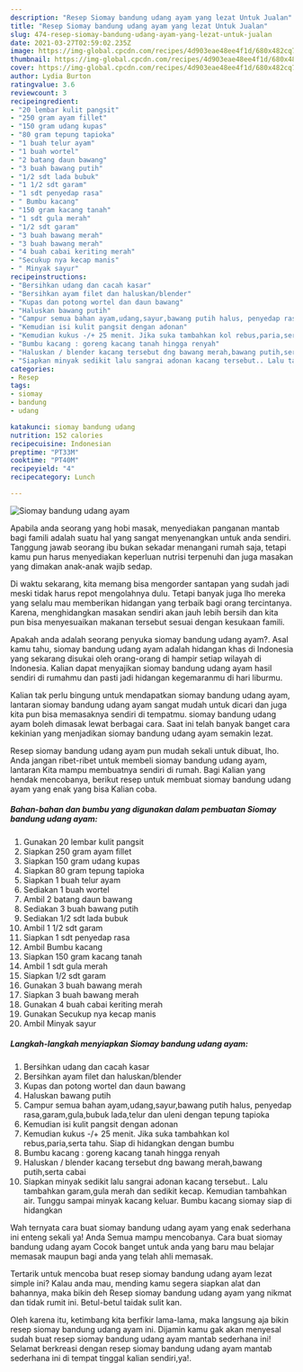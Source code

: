 ```yaml
---
description: "Resep Siomay bandung udang ayam yang lezat Untuk Jualan"
title: "Resep Siomay bandung udang ayam yang lezat Untuk Jualan"
slug: 474-resep-siomay-bandung-udang-ayam-yang-lezat-untuk-jualan
date: 2021-03-27T02:59:02.235Z
image: https://img-global.cpcdn.com/recipes/4d903eae48ee4f1d/680x482cq70/siomay-bandung-udang-ayam-foto-resep-utama.jpg
thumbnail: https://img-global.cpcdn.com/recipes/4d903eae48ee4f1d/680x482cq70/siomay-bandung-udang-ayam-foto-resep-utama.jpg
cover: https://img-global.cpcdn.com/recipes/4d903eae48ee4f1d/680x482cq70/siomay-bandung-udang-ayam-foto-resep-utama.jpg
author: Lydia Burton
ratingvalue: 3.6
reviewcount: 3
recipeingredient:
- "20 lembar kulit pangsit"
- "250 gram ayam fillet"
- "150 gram udang kupas"
- "80 gram tepung tapioka"
- "1 buah telur ayam"
- "1 buah wortel"
- "2 batang daun bawang"
- "3 buah bawang putih"
- "1/2 sdt lada bubuk"
- "1 1/2 sdt garam"
- "1 sdt penyedap rasa"
- " Bumbu kacang"
- "150 gram kacang tanah"
- "1 sdt gula merah"
- "1/2 sdt garam"
- "3 buah bawang merah"
- "3 buah bawang merah"
- "4 buah cabai keriting merah"
- "Secukup nya kecap manis"
- " Minyak sayur"
recipeinstructions:
- "Bersihkan udang dan cacah kasar"
- "Bersihkan ayam filet dan haluskan/blender"
- "Kupas dan potong wortel dan daun bawang"
- "Haluskan bawang putih"
- "Campur semua bahan ayam,udang,sayur,bawang putih halus, penyedap rasa,garam,gula,bubuk lada,telur dan uleni dengan tepung tapioka"
- "Kemudian isi kulit pangsit dengan adonan"
- "Kemudian kukus -/+ 25 menit. Jika suka tambahkan kol rebus,paria,serta tahu. Siap di hidangkan dengan bumbu"
- "Bumbu kacang : goreng kacang tanah hingga renyah"
- "Haluskan / blender kacang tersebut dng bawang merah,bawang putih,serta cabai"
- "Siapkan minyak sedikit lalu sangrai adonan kacang tersebut.. Lalu tambahkan garam,gula merah dan sedikit kecap. Kemudian tambahkan air. Tunggu sampai minyak kacang keluar. Bumbu kacang siomay siap di hidangkan"
categories:
- Resep
tags:
- siomay
- bandung
- udang

katakunci: siomay bandung udang 
nutrition: 152 calories
recipecuisine: Indonesian
preptime: "PT33M"
cooktime: "PT40M"
recipeyield: "4"
recipecategory: Lunch

---
```



![Siomay bandung udang ayam](https://img-global.cpcdn.com/recipes/4d903eae48ee4f1d/680x482cq70/siomay-bandung-udang-ayam-foto-resep-utama.jpg)

Apabila anda seorang yang hobi masak, menyediakan panganan mantab bagi famili adalah suatu hal yang sangat menyenangkan untuk anda sendiri. Tanggung jawab seorang ibu bukan sekadar menangani rumah saja, tetapi kamu pun harus menyediakan keperluan nutrisi terpenuhi dan juga masakan yang dimakan anak-anak wajib sedap.

Di waktu  sekarang, kita memang bisa mengorder santapan yang sudah jadi meski tidak harus repot mengolahnya dulu. Tetapi banyak juga lho mereka yang selalu mau memberikan hidangan yang terbaik bagi orang tercintanya. Karena, menghidangkan masakan sendiri akan jauh lebih bersih dan kita pun bisa menyesuaikan makanan tersebut sesuai dengan kesukaan famili. 



Apakah anda adalah seorang penyuka siomay bandung udang ayam?. Asal kamu tahu, siomay bandung udang ayam adalah hidangan khas di Indonesia yang sekarang disukai oleh orang-orang di hampir setiap wilayah di Indonesia. Kalian dapat menyajikan siomay bandung udang ayam hasil sendiri di rumahmu dan pasti jadi hidangan kegemaranmu di hari liburmu.

Kalian tak perlu bingung untuk mendapatkan siomay bandung udang ayam, lantaran siomay bandung udang ayam sangat mudah untuk dicari dan juga kita pun bisa memasaknya sendiri di tempatmu. siomay bandung udang ayam boleh dimasak lewat berbagai cara. Saat ini telah banyak banget cara kekinian yang menjadikan siomay bandung udang ayam semakin lezat.

Resep siomay bandung udang ayam pun mudah sekali untuk dibuat, lho. Anda jangan ribet-ribet untuk membeli siomay bandung udang ayam, lantaran Kita mampu membuatnya sendiri di rumah. Bagi Kalian yang hendak mencobanya, berikut resep untuk membuat siomay bandung udang ayam yang enak yang bisa Kalian coba.

<!--inarticleads1-->

##### Bahan-bahan dan bumbu yang digunakan dalam pembuatan Siomay bandung udang ayam:

1. Gunakan 20 lembar kulit pangsit
1. Siapkan 250 gram ayam fillet
1. Siapkan 150 gram udang kupas
1. Siapkan 80 gram tepung tapioka
1. Siapkan 1 buah telur ayam
1. Sediakan 1 buah wortel
1. Ambil 2 batang daun bawang
1. Sediakan 3 buah bawang putih
1. Sediakan 1/2 sdt lada bubuk
1. Ambil 1 1/2 sdt garam
1. Siapkan 1 sdt penyedap rasa
1. Ambil  Bumbu kacang
1. Siapkan 150 gram kacang tanah
1. Ambil 1 sdt gula merah
1. Siapkan 1/2 sdt garam
1. Gunakan 3 buah bawang merah
1. Siapkan 3 buah bawang merah
1. Gunakan 4 buah cabai keriting merah
1. Gunakan Secukup nya kecap manis
1. Ambil  Minyak sayur




<!--inarticleads2-->

##### Langkah-langkah menyiapkan Siomay bandung udang ayam:

1. Bersihkan udang dan cacah kasar
1. Bersihkan ayam filet dan haluskan/blender
1. Kupas dan potong wortel dan daun bawang
1. Haluskan bawang putih
1. Campur semua bahan ayam,udang,sayur,bawang putih halus, penyedap rasa,garam,gula,bubuk lada,telur dan uleni dengan tepung tapioka
1. Kemudian isi kulit pangsit dengan adonan
1. Kemudian kukus -/+ 25 menit. Jika suka tambahkan kol rebus,paria,serta tahu. Siap di hidangkan dengan bumbu
1. Bumbu kacang : goreng kacang tanah hingga renyah
1. Haluskan / blender kacang tersebut dng bawang merah,bawang putih,serta cabai
1. Siapkan minyak sedikit lalu sangrai adonan kacang tersebut.. Lalu tambahkan garam,gula merah dan sedikit kecap. Kemudian tambahkan air. Tunggu sampai minyak kacang keluar. Bumbu kacang siomay siap di hidangkan




Wah ternyata cara buat siomay bandung udang ayam yang enak sederhana ini enteng sekali ya! Anda Semua mampu mencobanya. Cara buat siomay bandung udang ayam Cocok banget untuk anda yang baru mau belajar memasak maupun bagi anda yang telah ahli memasak.

Tertarik untuk mencoba buat resep siomay bandung udang ayam lezat simple ini? Kalau anda mau, mending kamu segera siapkan alat dan bahannya, maka bikin deh Resep siomay bandung udang ayam yang nikmat dan tidak rumit ini. Betul-betul taidak sulit kan. 

Oleh karena itu, ketimbang kita berfikir lama-lama, maka langsung aja bikin resep siomay bandung udang ayam ini. Dijamin kamu gak akan menyesal sudah buat resep siomay bandung udang ayam mantab sederhana ini! Selamat berkreasi dengan resep siomay bandung udang ayam mantab sederhana ini di tempat tinggal kalian sendiri,ya!.

